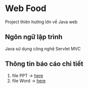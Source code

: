 # Web Food
Project thiên hướng lớn về Java web
## Ngôn ngữ lập trình
Java sử dụng công nghệ Servlet MVC

## Thông tin báo cáo chi tiết
1. file PPT -> [here](./Nhom20_BanDoAn.ppt)
2. file Word -> [here](./Nhom20_BanDoAn.docx)



